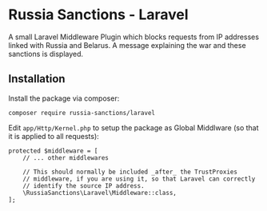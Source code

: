 # Russia Sanctions - Laravel

A small Laravel Middleware Plugin which blocks requests from IP
addresses linked with Russia and Belarus. A message explaining the war
and these sanctions is displayed.

## Installation

Install the package via composer:

```
composer require russia-sanctions/laravel
```

Edit `app/Http/Kernel.php` to setup the package as Global Middlware (so
that it is applied to all requests):

```
protected $middleware = [
    // ... other middlewares

    // This should normally be included _after_ the TrustProxies
    // middleware, if you are using it, so that Laravel can correctly
    // identify the source IP address.
    \RussiaSanctions\Laravel\Middleware::class,
];
```

